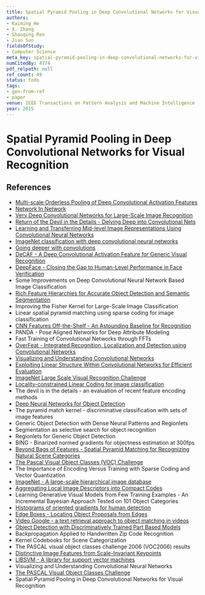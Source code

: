 ```yaml
---
title: Spatial Pyramid Pooling in Deep Convolutional Networks for Visual Recognition
authors:
- Kaiming He
- X. Zhang
- Shaoqing Ren
- Jian Sun
fieldsOfStudy:
- Computer Science
meta_key: spatial-pyramid-pooling-in-deep-convolutional-networks-for-visual-recognition
numCitedBy: 4774
pdf_relpath: null
ref_count: 49
status: todo
tags:
- gen-from-ref
- paper
venue: IEEE Transactions on Pattern Analysis and Machine Intelligence
year: 2015
---
```


# Spatial Pyramid Pooling in Deep Convolutional Networks for Visual Recognition

## References

- [Multi-scale Orderless Pooling of Deep Convolutional Activation Features](./multi-scale-orderless-pooling-of-deep-convolutional-activation-features.md)
- [Network In Network](./network-in-network.md)
- [Very Deep Convolutional Networks for Large-Scale Image Recognition](./very-deep-convolutional-networks-for-large-scale-image-recognition.md)
- [Return of the Devil in the Details - Delving Deep into Convolutional Nets](./return-of-the-devil-in-the-details-delving-deep-into-convolutional-nets.md)
- [Learning and Transferring Mid-level Image Representations Using Convolutional Neural Networks](./learning-and-transferring-mid-level-image-representations-using-convolutional-neural-networks.md)
- [ImageNet classification with deep convolutional neural networks](./imagenet-classification-with-deep-convolutional-neural-networks.md)
- [Going deeper with convolutions](./going-deeper-with-convolutions.md)
- [DeCAF - A Deep Convolutional Activation Feature for Generic Visual Recognition](./decaf-a-deep-convolutional-activation-feature-for-generic-visual-recognition.md)
- [DeepFace - Closing the Gap to Human-Level Performance in Face Verification](./deepface-closing-the-gap-to-human-level-performance-in-face-verification.md)
- Some Improvements on Deep Convolutional Neural Network Based Image Classification
- [Rich Feature Hierarchies for Accurate Object Detection and Semantic Segmentation](./rich-feature-hierarchies-for-accurate-object-detection-and-semantic-segmentation.md)
- Improving the Fisher Kernel for Large-Scale Image Classification
- Linear spatial pyramid matching using sparse coding for image classification
- [CNN Features Off-the-Shelf - An Astounding Baseline for Recognition](./cnn-features-off-the-shelf-an-astounding-baseline-for-recognition.md)
- PANDA - Pose Aligned Networks for Deep Attribute Modeling
- Fast Training of Convolutional Networks through FFTs
- [OverFeat - Integrated Recognition, Localization and Detection using Convolutional Networks](./overfeat-integrated-recognition-localization-and-detection-using-convolutional-networks.md)
- [Visualizing and Understanding Convolutional Networks](./visualizing-and-understanding-convolutional-networks.md)
- [Exploiting Linear Structure Within Convolutional Networks for Efficient Evaluation](./exploiting-linear-structure-within-convolutional-networks-for-efficient-evaluation.md)
- [ImageNet Large Scale Visual Recognition Challenge](./imagenet-large-scale-visual-recognition-challenge.md)
- [Locality-constrained Linear Coding for image classification](./locality-constrained-linear-coding-for-image-classification.md)
- The devil is in the details - an evaluation of recent feature encoding methods
- [Deep Neural Networks for Object Detection](./deep-neural-networks-for-object-detection.md)
- The pyramid match kernel - discriminative classification with sets of image features
- Generic Object Detection with Dense Neural Patterns and Regionlets
- Segmentation as selective search for object recognition
- Regionlets for Generic Object Detection
- BING - Binarized normed gradients for objectness estimation at 300fps
- [Beyond Bags of Features - Spatial Pyramid Matching for Recognizing Natural Scene Categories](./beyond-bags-of-features-spatial-pyramid-matching-for-recognizing-natural-scene-categories.md)
- [The Pascal Visual Object Classes (VOC) Challenge](./the-pascal-visual-object-classes-voc-challenge.md)
- The Importance of Encoding Versus Training with Sparse Coding and Vector Quantization
- [ImageNet - A large-scale hierarchical image database](./imagenet-a-large-scale-hierarchical-image-database.md)
- [Aggregating Local Image Descriptors into Compact Codes](./aggregating-local-image-descriptors-into-compact-codes.md)
- Learning Generative Visual Models from Few Training Examples - An Incremental Bayesian Approach Tested on 101 Object Categories
- [Histograms of oriented gradients for human detection](./histograms-of-oriented-gradients-for-human-detection.md)
- [Edge Boxes - Locating Object Proposals from Edges](./edge-boxes-locating-object-proposals-from-edges.md)
- [Video Google - a text retrieval approach to object matching in videos](./video-google-a-text-retrieval-approach-to-object-matching-in-videos.md)
- [Object Detection with Discriminatively Trained Part Based Models](./object-detection-with-discriminatively-trained-part-based-models.md)
- Backpropagation Applied to Handwritten Zip Code Recognition
- Kernel Codebooks for Scene Categorization
- The PASCAL visual object classes challenge 2006 (VOC2006) results
- [Distinctive Image Features from Scale-Invariant Keypoints](./distinctive-image-features-from-scale-invariant-keypoints.md)
- [LIBSVM - A library for support vector machines](./libsvm-a-library-for-support-vector-machines.md)
- Visualizing and Understanding Convolutional Neural Networks
- [The PASCAL Visual Object Classes Challenge](./the-pascal-visual-object-classes-challenge.md)
- Spatial Pyramid Pooling in Deep Convolutional Networks for Visual Recognition
